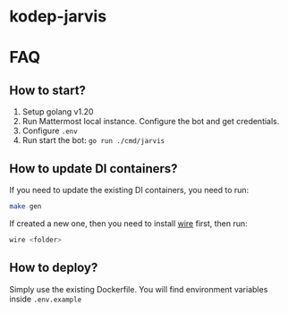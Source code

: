 # kodep-jarvis

# FAQ

## How to start?

1. Setup golang v1.20
2. Run Mattermost local instance. Configure the bot and get credentials.
3. Configure `.env`
4. Run start the bot: `go run ./cmd/jarvis`

## How to update DI containers?

If you need to update the existing DI containers, you need to run:

```bash
make gen
```

If created a new one, then you need to install [wire](https://github.com/google/wire) first, then run:
```bash
wire <folder>
```

## How to deploy?

Simply use the existing Dockerfile. You will find environment variables inside `.env.example`
